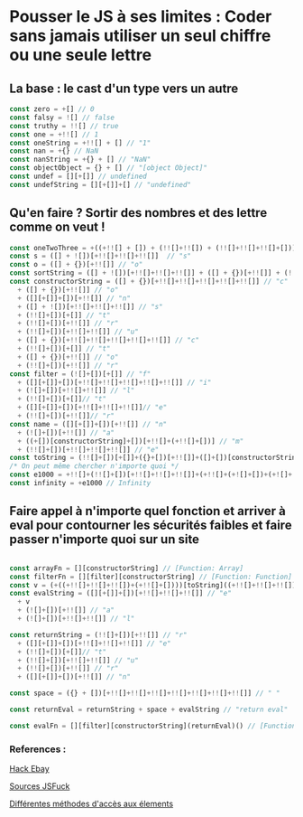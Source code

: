 # Pousser le JS à ses limites : Coder sans jamais utiliser un seul chiffre ou une seule lettre

## La base : le cast d'un type vers un autre
```js
const zero = +[] // 0
const falsy = ![] // false
const truthy = !![] // true
const one = +!![] // 1
const oneString = +!![] + [] // "1"
const nan = +{} // NaN
const nanString = +{} + [] // "NaN"
const objectObject = {} + [] // "[object Object]"
const undef = [][+[]] // undefined
const undefString = [][+[]]+[] // "undefined"
```

## Qu'en faire ? Sortir des nombres et des lettre comme on veut !
```js
const oneTwoThree = +((+!![] + []) + (!![]+!![]) + (!![]+!![]+!![]+[])) // 123
const s = ([] + ![])[+!![]+!![]+!![]]  // "s"
const o = ([] + {})[+!![]] // "o"
const sortString = ([] + ![])[+!![]+!![]+!![]] + ([] + {})[+!![]] + (!![]+[])[+!![]] + (!![]+[])[+[]] // "sort"
const constructorString = ([] + {})[+!![]+!![]+!![]+!![]+!![]] // "c"
  + ([] + {})[+!![]] // "o"
  + ([][+[]]+[])[+!![]] // "n"
  + ([] + ![])[+!![]+!![]+!![]] // "s"
  + (!![]+[])[+[]] // "t"
  + (!![]+[])[+!![]] // "r"
  + (!![]+[])[+!![]+!![]] // "u"
  + ([] + {})[+!![]+!![]+!![]+!![]+!![]] // "c"
  + (!![]+[])[+[]] // "t"
  + ([] + {})[+!![]] // "o"
  + (!![]+[])[+!![]] // "r"
const filter = (![]+[])[+[]] // "f"
  + ([][+[]]+[])[+!![]+!![]+!![]+!![]+!![]] // "i"
  + (![]+[])[+!![]+!![]] // "l"
  + (!![]+[])[+[]]// "t"
  + ([][+[]]+[])[+!![]+!![]+!![]]// "e"
  + (!![]+[])[+!![]]// "r"
const name = ([][+[]]+[])[+!![]] // "n"
  + (![]+[])[+!![]] // "a"
  + ((+[])[constructorString]+[])[+!![]+(+!![]+[])] // "m"
  + (!![]+[])[+!![]+!![]+!![]] // "e"
const toString = (!![]+[])[+[]]+({}+[])[+!![]]+([]+[])[constructorString][name] // "toString"
/* On peut même chercher n'importe quoi */
const e1000 = +!![]+(!![]+[])[+!![]+!![]+!![]]+(+!![]+(+![]+[])+(+![]+[])+(+![]+[])) // "1e1000"
const infinity = +e1000 // Infinity
```

## Faire appel à n'importe quel fonction et arriver à eval pour contourner les sécurités faibles et faire passer n'importe quoi sur un site
```js

const arrayFn = [][constructorString] // [Function: Array]
const filterFn = [][filter][constructorString] // [Function: Function]
const v = (+((+!![]+!![]+!![])+(+!![]+[])))[toString]((+!![]+!![]+!![])+(+!![]+!![]+[])) // "v" avec Number.toString() avec une base 32
const evalString = ([][+[]]+[])[+!![]+!![]+!![]] // "e"
  + v
  + (![]+[])[+!![]] // "a"
  + (![]+[])[+!![]+!![]] // "l"

const returnString = (!![]+[])[+!![]] // "r"
  + ([][+[]]+[])[+!![]+!![]+!![]] // "e"
  + (!![]+[])[+[]]// "t"
  + (!![]+[])[+!![]+!![]] // "u"
  + (!![]+[])[+!![]] // "r"
  + ([][+[]]+[])[+!![]] // "n"

const space = ({} + [])[+!![]+!![]+!![]+!![]+!![]+!![]+!![]] // " "

const returnEval = returnString + space + evalString // "return eval"

const evalFn = [][filter][constructorString](returnEval)() // [Function: eval]
```

### References :
[Hack Ebay](https://blog.checkpoint.com/2016/02/02/ebay-platform-exposed-to-severe-vulnerability/)

[Sources JSFuck](https://github.com/aemkei/jsfuck)

[Différentes méthodes d'accès aux élements](https://stackoverflow.com/questions/63673610/alternative-way-to-get-c-letter-in-jsfuck/63713987#63713987)

